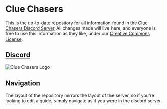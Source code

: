 # Clue Chasers
This is the up-to-date repository for all information found in the [Clue Chasers Discord Server](https://discord.gg/cluechasers)
All changes made will live here, and everyone is free to use this information as they like, under our [Creative Commons License](LICENSE).


## [Discord](https://discord.gg/cluechasers)
![Clue Chasers Logo](https://i.imgur.com/HXVJ03f.gif)

## Navigation
The layout of the repository mirrors the layout of the server, so if you're looking to edit a guide, simply navigate as if you were in the discord server.

